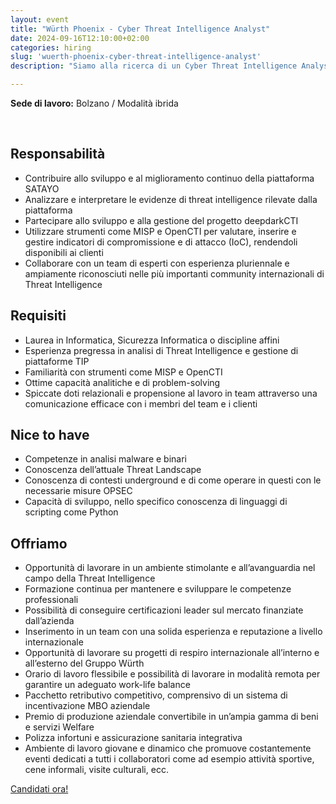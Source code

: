 ```yaml
---
layout: event
title: "Würth Phoenix - Cyber Threat Intelligence Analyst"
date: 2024-09-16T12:10:00+02:00
categories: hiring
slug: 'wuerth-phoenix-cyber-threat-intelligence-analyst'
description: "Siamo alla ricerca di un Cyber Threat Intelligence Analyst motivato e competente, che possa svolgere un ruolo cruciale nello sviluppo della nostra Threat Intelligence Platform (TIP) SATAYO e nell’analisi delle evidenze rilevate dalla stessa, partecipando attivamente al progetto open source deepdarkCTI, diventato un punto di riferimento nella community della Threat Intelligence."

---
```


**Sede di lavoro:** Bolzano / Modalità ibrida<br>

<br>

## Responsabilità
- Contribuire allo sviluppo e al miglioramento continuo della piattaforma SATAYO
- Analizzare e interpretare le evidenze di threat intelligence rilevate dalla piattaforma
- Partecipare allo sviluppo e alla gestione del progetto deepdarkCTI
- Utilizzare strumenti come MISP e OpenCTI per valutare, inserire e gestire indicatori di compromissione e di attacco (IoC), rendendoli disponibili ai clienti
- Collaborare con un team di esperti con esperienza pluriennale e ampiamente riconosciuti nelle più importanti community internazionali di Threat Intelligence

## Requisiti
- Laurea in Informatica, Sicurezza Informatica o discipline affini
- Esperienza pregressa in analisi di Threat Intelligence e gestione di piattaforme TIP
- Familiarità con strumenti come MISP e OpenCTI
- Ottime capacità analitiche e di problem-solving
- Spiccate doti relazionali e propensione al lavoro in team attraverso una comunicazione efficace con i membri del team e i clienti

## Nice to have
- Competenze in analisi malware e binari
- Conoscenza dell’attuale Threat Landscape
- Conoscenza di contesti underground e di come operare in questi con le necessarie misure OPSEC
- Capacità di sviluppo, nello specifico conoscenza di linguaggi di scripting come Python

## Offriamo
- Opportunità di lavorare in un ambiente stimolante e all’avanguardia nel campo della Threat Intelligence
- Formazione continua per mantenere e sviluppare le competenze professionali
- Possibilità di conseguire certificazioni leader sul mercato finanziate dall’azienda
- Inserimento in un team con una solida esperienza e reputazione a livello internazionale
- Opportunità di lavorare su progetti di respiro internazionale all’interno e all’esterno del Gruppo Würth
- Orario di lavoro flessibile e possibilità di lavorare in modalità remota per garantire un adeguato work-life balance
- Pacchetto retributivo competitivo, comprensivo di un sistema di incentivazione MBO aziendale
- Premio di produzione aziendale convertibile in un’ampia gamma di beni e servizi Welfare
- Polizza infortuni e assicurazione sanitaria integrativa
- Ambiente di lavoro giovane e dinamico che promuove costantemente eventi dedicati a tutti i collaboratori come ad esempio attività sportive, cene informali, visite culturali, ecc.

<a class="btn btn-primary text-white btn-lg mt-3" target="_blank" href="https://www.wuerth-phoenix.com/job/cyber-threat-intelligence-analyst/">Candidati ora!</a>
